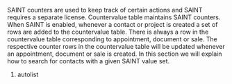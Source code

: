 <properties date="2016-05-11"
SortOrder="2"
/>

 

SAINT counters are used to keep track of certain actions and SAINT requires a separate license. Countervalue table maintains SAINT counters. When SAINT is enabled, whenever a contact or project is created a set of rows are added to the countervalue table. There is always a row in the countervalue table corresponding to appointment, document or sale. The respective counter rows in the countervalue table will be updated whenever an appointment, document or sale is created. In this section we will explain how to search for contacts with a given SAINT value set.

1. autolist
